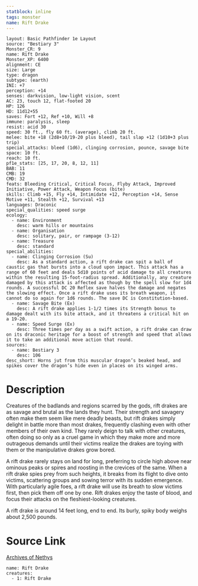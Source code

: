 ```yaml
---
statblock: inline
tags: monster
name: Rift Drake
---
```

```statblock
layout: Basic Pathfinder 1e Layout
source: "Bestiary 3"
Monster_CR: 9
name: Rift Drake
Monster_XP: 6400
alignment: CE
size: Large
type: dragon
subtype: (earth)
INI: +7
perception: +14
senses: darkvision, low-light vision, scent
AC: 23, touch 12, flat-footed 20
HP: 126
HD: 11d12+55
saves: Fort +12, Ref +10, Will +8
immune: paralysis, sleep
resist: acid 30
speed: 30 ft., fly 60 ft. (average), climb 20 ft.
melee: bite +18 (2d8+10/19-20 plus bleed), tail slap +12 (1d10+3 plus trip)
special_attacks: bleed (1d6), clinging corrosion, pounce, savage bite
space: 10 ft.
reach: 10 ft.
pf1e_stats: [25, 17, 20, 8, 12, 11]
BAB: 11
CMB: 19
CMD: 32
feats: Bleeding Critical, Critical Focus, Flyby Attack, Improved Initiative, Power Attack, Weapon Focus (bite)
skills: Climb +15, Fly +14, Intimidate +12, Perception +14, Sense Motive +11, Stealth +12, Survival +13
languages: Draconic
special_qualities: speed surge
ecology:
  - name: Environment
    desc: warm hills or mountains
  - name: Organisation
    desc: solitary, pair, or rampage (3-12)
  - name: Treasure
    desc: standard
special_abilities:
  - name: Clinging Corrosion (Su)
    desc: As a standard action, a rift drake can spit a ball of caustic gas that bursts into a cloud upon impact. This attack has a range of 60 feet and deals 5d10 points of acid damage to all creatures within the resulting 15-foot-radius spread. Additionally, any creature damaged by this attack is affected as though by the spell slow for 1d4 rounds. A successful DC 20 Reflex save halves the damage and negates the slowing effect. Once a rift drake uses its breath weapon, it cannot do so again for 1d6 rounds. The save DC is Constitution-based.
  - name: Savage Bite (Ex)
    desc: A rift drake applies 1-1/2 times its Strength bonus to damage dealt with its bite attack, and it threatens a critical hit on a 19-20.
  - name: Speed Surge (Ex)
    desc: Three times per day as a swift action, a rift drake can draw on its draconic heritage for a boost of strength and speed that allows it to take an additional move action that round.
sources:
  - name: Bestiary 3
    desc: 106
desc_short: Horns jut from this muscular dragon’s beaked head, and spikes cover the dragon’s hide even in places on its winged arms.
```
# Description
Creatures of the badlands and regions scarred by the gods, rift drakes are as savage and brutal as the lands they hunt. Their strength and savagery often make them seem like mere deadly beasts, but rift drakes simply delight in battle more than most drakes, frequently clashing even with other members of their own kind. They rarely deign to talk with other creatures, often doing so only as a cruel game in which they make more and more outrageous demands until their victims realize the drakes are toying with them or the manipulative drakes grow bored.

A rift drake rarely stays on land for long, preferring to circle high above near ominous peaks or spires and roosting in the crevices of the same. When a rift drake spies prey from such heights, it breaks from its flight to dive onto victims, scattering groups and sowing terror with its sudden emergence. With particularly agile foes, a rift drake will use its breath to slow victims first, then pick them off one by one. Rift drakes enjoy the taste of blood, and focus their attacks on the fleshiest-looking creatures.

A rift drake is around 14 feet long, end to end. Its burly, spiky body weighs about 2,500 pounds.
# Source Link
[Archives of Nethys](https://aonprd.com/MonsterDisplay.aspx?ItemName=Rift%20Drake)
```encounter-table
name: Rift Drake
creatures:
  - 1: Rift Drake
```
